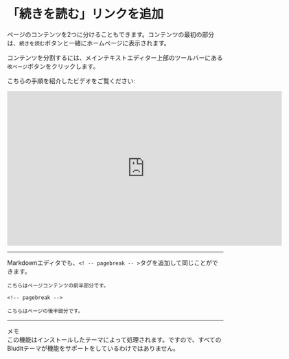 # 「続きを読む」リンクを追加
<!-- position: 4 -->

ページのコンテンツを2つに分けることもできます。コンテンツの最初の部分は、`続きを読む`ボタンと一緒にホームページに表示されます。

コンテンツを分割するには、メインテキストエディター上部のツールバーにある`改ページ`ボタンをクリックします。

こちらの手順を紹介したビデオをご覧ください:
<div class="videoWrapper">
	<iframe width="640" height="360" src="https://www.youtube.com/embed/Ev5kNwFyVdY?rel=0&amp;showinfo=0" frameborder="0" allow="accelerometer; autoplay; encrypted-media; gyroscope; picture-in-picture" allowfullscreen></iframe>
</div>

---

Markdownエディタでも、`<! -- pagebreak -- >`タグを追加して同じことができます。
```
こちらはページコンテンツの前半部分です。

<!-- pagebreak -->

こちらはページの後半部分です。
```

---

<div class="note">
<div class="title">メモ</div>
この機能はインストールしたテーマによって処理されます。ですので、すべてのBluditテーマが機能をサポートをしているわけではありません。
</div>
